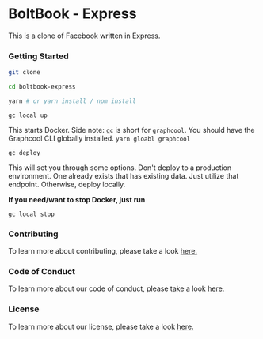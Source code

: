 # BoltBook - Express

This is a clone of Facebook written in Express.

### Getting Started

```bash
git clone 
```

```bash
cd boltbook-express
```

```bash
yarn # or yarn install / npm install 
```

```
gc local up
```

This starts Docker. Side note: `gc` is short for `graphcool`. You should have the Graphcool CLI globally installed. `yarn gloabl graphcool`

```
gc deploy
```

This will set you through some options. Don't deploy to a production environment. One already exists that has existing data. Just utilize that endpoint. Otherwise, deploy locally.

**If you need/want to stop Docker, just run**

```
gc local stop
```


### Contributing

To learn more about contributing, please take a look <a href='https://github.com/boltstack/boltstack/blob/master/CONTRIBUTING.md'>here.</a>

### Code of Conduct

To learn more about our code of conduct, please take a look <a href='https://github.com/boltstack/boltstack/blob/master/CODE_OF_CONDUCT.md'>here.</a>

### License

To learn more about our license, please take a look <a href='https://github.com/boltstack/boltstack/blob/master/License'>here.</a>